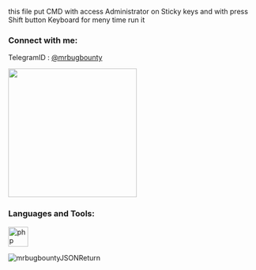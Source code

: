 this file put CMD with access Administrator on Sticky keys
and with press Shift button Keyboard for meny time run it

<h3 align="left">Connect with me:</h3>
	
TelegramID : [@mrbugbounty](https://t.me/mrbugbounty)

<a href="http://www.coffeete.ir/BugHunter"><img src="http://www.coffeete.ir/images/buttons/lemonchiffon.png" style="width:260px;" /></a>

<h3 align="left">Languages and Tools:</h3>
<p align="left"> <a href="https://www.php.net" target="_blank" rel="noreferrer"> <img src="https://www.vectorlogo.zone/logos/gnu_bash/gnu_bash-icon.svg" alt="php" width="40" height="40"/> </a> </p>
<p align="left"> <img src="https://komarev.com/ghpvc/?username=mrbugbountyJSONReturn&label=Profile%20views&color=0e75b6&style=flat" alt="mrbugbountyJSONReturn" /> </p>
